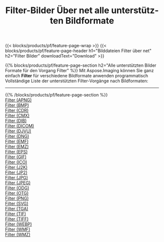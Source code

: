 ﻿---
title: Filter-Bilder Über net alle unterstützten Bildformate 
weight: 3920
url: /de/net/filter 
lang: de
langdirlevel: 2
locales: zh-hans,ja,it,ru,de,es,fr,nl,id,lt,pl,pt,vi,tr,ko,zh-hant,ar,hi,th,sv,cs,uk,he
description: Mit Aspose.Imaging können Sie ganz einfach Filter Bilder über net
---

{{< blocks/products/pf/feature-page-wrap >}}
{{< blocks/products/pf/feature-page-header h1="Bilddateien Filter über net" h2="Filter Bilder" downloadText="Download" >}}


{{% blocks/products/pf/feature-page-section  h2="Alle unterstützten Bilder Formate für den Vorgang Filter" %}}
Mit Aspose.Imaging können Sie ganz einfach **Filter** für verschiedene Bildformate anwenden programmatisch
<br/>
Vollständige Liste der unterstützten Filter-Vorgänge nach Bildformaten:
<hr/>
{{% /blocks/products/pf/feature-page-section %}}
<div class="container-fluid productfamilypage bg-gray">
    <div class="convertypes bg-gray agp-content section">
        <div class="container">
		<div class="row other-converters">
		    <div class='col-md-2 other-converter remove-lp remove-rp'><a href="/imaging/de/net/filter/apng" >Filter (APNG)</a></div><div class='col-md-2 other-converter remove-lp remove-rp'><a href="/imaging/de/net/filter/bmp" >Filter (BMP)</a></div><div class='col-md-2 other-converter remove-lp remove-rp'><a href="/imaging/de/net/filter/cdr" >Filter (CDR)</a></div><div class='col-md-2 other-converter remove-lp remove-rp'><a href="/imaging/de/net/filter/cmx" >Filter (CMX)</a></div><div class='col-md-2 other-converter remove-lp remove-rp'><a href="/imaging/de/net/filter/dib" >Filter (DIB)</a></div><div class='col-md-2 other-converter remove-lp remove-rp'><a href="/imaging/de/net/filter/dicom" >Filter (DICOM)</a></div><div class='col-md-2 other-converter remove-lp remove-rp'><a href="/imaging/de/net/filter/djvu" >Filter (DJVU)</a></div><div class='col-md-2 other-converter remove-lp remove-rp'><a href="/imaging/de/net/filter/dng" >Filter (DNG)</a></div><div class='col-md-2 other-converter remove-lp remove-rp'><a href="/imaging/de/net/filter/emf" >Filter (EMF)</a></div><div class='col-md-2 other-converter remove-lp remove-rp'><a href="/imaging/de/net/filter/emz" >Filter (EMZ)</a></div><div class='col-md-2 other-converter remove-lp remove-rp'><a href="/imaging/de/net/filter/eps" >Filter (EPS)</a></div><div class='col-md-2 other-converter remove-lp remove-rp'><a href="/imaging/de/net/filter/gif" >Filter (GIF)</a></div><div class='col-md-2 other-converter remove-lp remove-rp'><a href="/imaging/de/net/filter/ico" >Filter (ICO)</a></div><div class='col-md-2 other-converter remove-lp remove-rp'><a href="/imaging/de/net/filter/j2k" >Filter (J2K)</a></div><div class='col-md-2 other-converter remove-lp remove-rp'><a href="/imaging/de/net/filter/jp2" >Filter (JP2)</a></div><div class='col-md-2 other-converter remove-lp remove-rp'><a href="/imaging/de/net/filter/jpg" >Filter (JPG)</a></div><div class='col-md-2 other-converter remove-lp remove-rp'><a href="/imaging/de/net/filter/jpeg" >Filter (JPEG)</a></div><div class='col-md-2 other-converter remove-lp remove-rp'><a href="/imaging/de/net/filter/odg" >Filter (ODG)</a></div><div class='col-md-2 other-converter remove-lp remove-rp'><a href="/imaging/de/net/filter/otg" >Filter (OTG)</a></div><div class='col-md-2 other-converter remove-lp remove-rp'><a href="/imaging/de/net/filter/png" >Filter (PNG)</a></div><div class='col-md-2 other-converter remove-lp remove-rp'><a href="/imaging/de/net/filter/svg" >Filter (SVG)</a></div><div class='col-md-2 other-converter remove-lp remove-rp'><a href="/imaging/de/net/filter/tga" >Filter (TGA)</a></div><div class='col-md-2 other-converter remove-lp remove-rp'><a href="/imaging/de/net/filter/tif" >Filter (TIF)</a></div><div class='col-md-2 other-converter remove-lp remove-rp'><a href="/imaging/de/net/filter/tiff" >Filter (TIFF)</a></div><div class='col-md-2 other-converter remove-lp remove-rp'><a href="/imaging/de/net/filter/webp" >Filter (WEBP)</a></div><div class='col-md-2 other-converter remove-lp remove-rp'><a href="/imaging/de/net/filter/wmf" >Filter (WMF)</a></div><div class='col-md-2 other-converter remove-lp remove-rp'><a href="/imaging/de/net/filter/wmz" >Filter (WMZ)</a></div>
                </div>
        </div>
    </div>
</div>
<br/>
